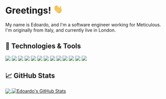 # Greetings! <img src="https://raw.githubusercontent.com/edoardopirovano/edoardopirovano/master/wave.gif" width="30px">

My name is Edoardo, and I'm a software engineer working for Meticulous. I'm originally from Italy, and currently live in London.

## 🔧 Technologies & Tools
![](https://img.shields.io/badge/OS-Linux-informational?style=flat&logo=linux&logoColor=white&color=2bbc8a)
![](https://img.shields.io/badge/Editor-IntelliJ_IDEA-informational?style=flat&logo=intellij-idea&logoColor=white&color=2bbc8a)
![](https://img.shields.io/badge/Editor-Visual_Studio_Code-informational?style=flat&logo=visualstudiocode&logoColor=white&color=2bbc8a)
![](https://img.shields.io/badge/Editor-Sublime_Text-informational?style=flat&logo=sublimetext&logoColor=white&color=2bbc8a)
![](https://img.shields.io/badge/Code-Java-informational?style=flat&logo=java&logoColor=white&color=2bbc8a)
![](https://img.shields.io/badge/Code-Scala-informational?style=flat&logo=scala&logoColor=white&color=2bbc8a)
![](https://img.shields.io/badge/Code-TypeScript-informational?style=flat&logo=typescript&logoColor=white&color=2bbc8a)
![](https://img.shields.io/badge/Code-Python-informational?style=flat&logo=python&logoColor=white&color=2bbc8a)
![](https://img.shields.io/badge/Code-LaTeX-informational?style=flat&logo=LaTeX&logoColor=white&color=2bbc8a)
![](https://img.shields.io/badge/Shell-Bash-informational?style=flat&logo=gnu-bash&logoColor=white&color=2bbc8a)
![](https://img.shields.io/badge/Tools-Git-informational?style=flat&logo=git&logoColor=white&color=2bbc8a)
![](https://img.shields.io/badge/Tools-Docker-informational?style=flat&logo=docker&logoColor=white&color=2bbc8a)
![](https://img.shields.io/badge/Tools-Jenkins-informational?style=flat&logo=jenkins&logoColor=white&color=2bbc8a)

## &#x1f4c8; GitHub Stats

<a href="https://github.com/edoardopirovano/edoardopirovano">
  <img align="center" src="https://github-readme-stats-git-master-edoardo-personal.vercel.app/api/top-langs/?username=edoardopirovano&title_color=ffffff&text_color=c9cacc&icon_color=2bbc8a&bg_color=1d1f21&langs_count=3&hide=c%2B%2B,c,html" />
</a>
<a href="https://github.com/edoardopirovano/edoardopirovano">
  <img align="center" src="https://github-readme-stats-git-master-edoardo-personal.vercel.app/api?username=edoardopirovano&show_icons=true&line_height=27&count_private=true&title_color=ffffff&text_color=c9cacc&icon_color=2bbc8a&bg_color=1d1f21" alt="Edoardo's GitHub Stats" />
</a>
